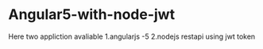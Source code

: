 # Angular5-with-node-jwt

Here two appliction avaliable 
1.angularjs -5
2.nodejs restapi using jwt token
